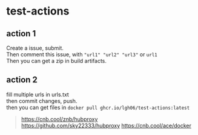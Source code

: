 # test-actions  
## action 1
Create a issue, submit.  
Then comment this issue, with `"url1" "url2" "url3"` or `url1`  
Then you can get a zip in build artifacts.  

## action 2
fill multiple urls in urls.txt  
then commit changes, push.  
then you can get files in `docker pull ghcr.io/lgh06/test-actions:latest`  

> https://cnb.cool/znb/hubproxy  
> https://github.com/sky22333/hubproxy
> https://cnb.cool/ace/docker  
